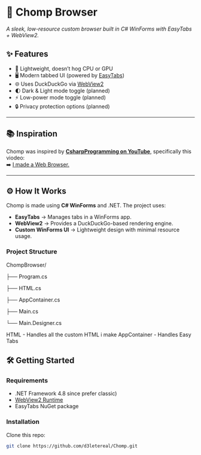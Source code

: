 # 🦈 Chomp Browser
*A sleek, low-resource custom browser built in C# WinForms with EasyTabs + WebView2.*

## ✨ Features
- 🚀 Lightweight, doesn’t hog CPU or GPU  
- 🖥️ Modern tabbed UI (powered by [EasyTabs](https://github.com/dwmkerr/easytabs))  
- 🌐 Uses DuckDuckGo via [WebView2](https://learn.microsoft.com/en-us/microsoft-edge/webview2/)  
- 🌓 Dark & Light mode toggle (planned)  
- ⚡ Low-power mode toggle (planned)  
- 🔒 Privacy protection options (planned)  

---

## 📚 Inspiration
Chomp was inspired by **[CsharpProgramming on YouTube](https://www.youtube.com/@CsharpProgramming)**, specifically this viodeo:  
➡️ [I made a Web Browser.](https://www.youtube.com/watch?v=YMX7uD2tqE0)  

---

## ⚙️ How It Works
Chomp is made using **C# WinForms** and .NET. The project uses:
- **EasyTabs** → Manages tabs in a WinForms app.  
- **WebView2** → Provides a DuckDuckGo-based rendering engine.  
- **Custom WinForms UI** → Lightweight design with minimal resource usage.  

### Project Structure
ChompBrowser/

├── Program.cs

├── HTML.cs 

├── AppContainer.cs

├── Main.cs 

└── Main.Designer.cs

HTML - Handles all the custom HTML i make
AppContainer - Handles Easy Tabs

## 🛠️ Getting Started

### Requirements
-  .NET Framework 4.8 since prefer classic)  
- [WebView2 Runtime](https://developer.microsoft.com/en-us/microsoft-edge/webview2/)  
- EasyTabs NuGet package  

### Installation
Clone this repo:
```bash
git clone https://github.com/d3letereal/Chomp.git
